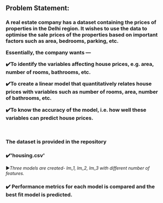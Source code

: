 <h2>Problem Statement: </h2>
<h3>A real estate company has a dataset containing the prices of properties in the Delhi region. It wishes to use the data to optimise the sale prices of the properties based on important factors such as area, bedrooms, parking, etc.

Essentially, the company wants —

✔️To identify the variables affecting house prices, e.g. area, number of rooms, bathrooms, etc.

✔️To create a linear model that quantitatively relates house prices with variables such as number of rooms, area, number of bathrooms, etc.

✔️To know the accuracy of the model, i.e. how well these variables can predict house prices.</h3><br>
<h3>The dataset is provided in the repository<h3>
    <h3>✔️'housing.csv'</h3>
 ▶️<i>Three models are created- lm_1, lm_2, lm_3 with different number of features.</i><br>
  <h3>✔️ Performance metrics for each model is compared and the best fit model is predicted. </h3>
